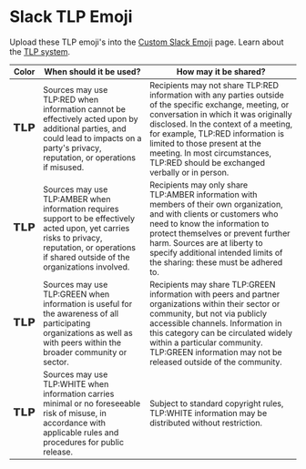 # Slack TLP Emoji

Upload these TLP emoji's into the [Custom Slack Emoji](https://get.slack.help/hc/en-us/articles/206870177-Create-custom-emoji) page. Learn about the [TLP system](https://www.us-cert.gov/tlp).

| Color  | When should it be used?   | How may it be shared?  |
|---|---|---|
| ![alt text][tlpred]  | Sources may use TLP:RED when information cannot be effectively acted upon by additional parties, and could lead to impacts on a party's privacy, reputation, or operations if misused.  |  Recipients may not share TLP:RED information with any parties outside of the specific exchange, meeting, or conversation in which it was originally disclosed. In the context of a meeting, for example, TLP:RED information is limited to those present at the meeting. In most circumstances, TLP:RED should be exchanged verbally or in person. |
| ![alt text][tlpamber] | Sources may use TLP:AMBER when information requires support to be effectively acted upon, yet carries risks to privacy, reputation, or operations if shared outside of the organizations involved. 	  |  Recipients may only share TLP:AMBER information with members of their own organization, and with clients or customers who need to know the information to protect themselves or prevent further harm. Sources are at liberty to specify additional intended limits of the sharing: these must be adhered to. |
| ![alt text][tlpgreen] | Sources may use TLP:GREEN when information is useful for the awareness of all participating organizations as well as with peers within the broader community or sector.	  | Recipients may share TLP:GREEN information with peers and partner organizations within their sector or community, but not via publicly accessible channels. Information in this category can be circulated widely within a particular community. TLP:GREEN information may not be released outside of the community.  |
| ![alt text][tlpwhite]  |  Sources may use TLP:WHITE when information carries minimal or no foreseeable risk of misuse, in accordance with applicable rules and procedures for public release.	 |  Subject to standard copyright rules, TLP:WHITE information may be distributed without restriction. |


[tlpred]: tlpred.gif "TLP:RED"
[tlpamber]: tlpamber.gif "TLP:AMBER"
[tlpgreen]: tlpgreen.gif "TLP:GREEN"
[tlpwhite]: tlpwhite.gif "TLP:WHITE"
